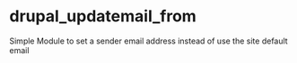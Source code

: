 drupal_updatemail_from
======================

Simple Module to set a sender email address instead of use the site default email
